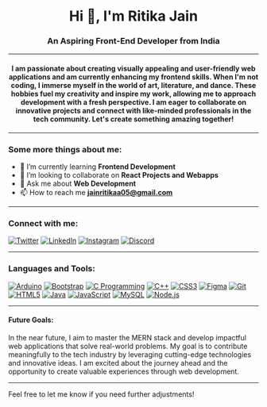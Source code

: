 <h1 align="center">Hi 👋, I'm Ritika Jain</h1>
<h3 align="center">An Aspiring Front-End Developer from India</h3>

---

<h4 align="center">I am passionate about creating visually appealing and user-friendly web applications and am currently enhancing my frontend skills. When I'm not coding, I immerse myself in the world of art, literature, and dance. These hobbies fuel my creativity and inspire my work, allowing me to approach development with a fresh perspective. I am eager to collaborate on innovative projects and connect with like-minded professionals in the tech community. Let's create something amazing together!</h4>

---

### Some more things about me:

- 🌱 I’m currently learning **Frontend Development**
- 👯 I’m looking to collaborate on **React Projects and Webapps**
- 💬 Ask me about **Web Development**
- 📫 How to reach me **jainritikaa05@gmail.com**

---

### Connect with me:
[<img src="https://img.icons8.com/color/48/000000/twitter.png" alt="Twitter">](https://twitter.com/jainritikaa05)
[<img src="https://img.icons8.com/color/48/000000/linkedin.png" alt="LinkedIn">](https://linkedin.com/in/jainritikaa)
[<img src="https://img.icons8.com/color/48/000000/instagram-new.png" alt="Instagram">](https://instagram.com/jainritikaaa)
[<img src="https://img.icons8.com/color/48/000000/discord-new-logo.png" alt="Discord">](https://discord.gg/ritika0487)

---

### Languages and Tools:
[<img src="https://img.icons8.com/color/48/000000/arduino.png" alt="Arduino">](https://www.arduino.cc/)
[<img src="https://img.icons8.com/color/48/000000/bootstrap.png" alt="Bootstrap">](https://getbootstrap.com/)
[<img src="https://img.icons8.com/color/48/000000/c-programming.png" alt="C Programming">](https://www.cprogramming.com/)
[<img src="https://img.icons8.com/color/48/000000/c-plus-plus-logo.png" alt="C++">](https://www.w3schools.com/cpp/)
[<img src="https://img.icons8.com/color/48/000000/css3.png" alt="CSS3">](https://www.w3schools.com/css/)
[<img src="https://img.icons8.com/color/48/000000/figma.png" alt="Figma">](https://www.figma.com/)
[<img src="https://img.icons8.com/color/48/000000/git.png" alt="Git">](https://git-scm.com/)
[<img src="https://img.icons8.com/color/48/000000/html-5.png" alt="HTML5">](https://www.w3.org/html/)
[<img src="https://img.icons8.com/color/48/000000/java-coffee-cup-logo.png" alt="Java">](https://www.java.com/)
[<img src="https://img.icons8.com/color/48/000000/javascript.png" alt="JavaScript">](https://developer.mozilla.org/en-US/docs/Web/JavaScript)
[<img src="https://img.icons8.com/color/48/000000/mysql.png" alt="MySQL">](https://www.mysql.com/)
[<img src="https://img.icons8.com/color/48/000000/nodejs.png" alt="Node.js">](https://nodejs.org/)

---

#### Future Goals:

In the near future, I aim to master the MERN stack and develop impactful web applications that solve real-world problems. My goal is to contribute meaningfully to the tech industry by leveraging cutting-edge technologies and innovative ideas. I am excited about the journey ahead and the opportunity to create valuable experiences through web development.

---

Feel free to let me know if you need further adjustments!
